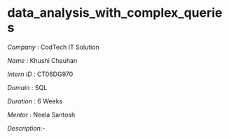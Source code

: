 # data_analysis_with_complex_queries

*Company* : CodTech IT Solution

*Name* : Khushi Chauhan

*Intern ID* : CT06DG970

*Domain* : SQL

*Duration* : 6 Weeks

*Mentor* : Neela Santosh

*Description*:- 


